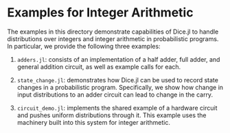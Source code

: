 # Examples for Integer Arithmetic

The examples in this directory demonstrate capabilities of Dice.jl to handle distributions over integers and integer arithmetic in probabilistic programs. In particular, we provide the following three examples:

1. `adders.jl`: consists of an implementation of a half adder, full adder, and general addition circuit, as well as example calls for each.

2. `state_change.jl`: demonstrates how Dice.jl can be used to record state changes in a probabilistic program. Specifically, we show how change in input distributions to an adder circuit can lead to change in the carry.

3. `circuit_demo.jl`: implements the shared example of a hardware circuit and pushes uniform distributions through it. This example uses the machinery built into this system for integer arithmetic.